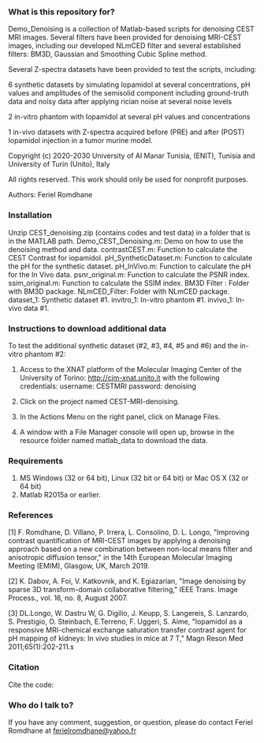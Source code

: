 ### What is this repository for? ###

  Demo_Denoising is a collection of Matlab-based scripts for denoising CEST MRI images. 
  Several filters have been provided for denoising MRI-CEST images, including our developed NLmCED filter and several established filters: BM3D, Gaussian and Smoothing Cubic Spline method.
  
  Several Z-spectra datasets have been provided to test the scripts, including:
  
  6 synthetic datasets by simulating Iopamidol at several concentrations, pH values and amplitudes of the semisolid component including ground-truth data and noisy data after    applying rician noise at several noise levels 
  
  2 in-vitro phantom with Iopamidol at several pH values and concentrations
  
  1 in-vivo datasets with Z-spectra acquired before (PRE) and after (POST) Iopamidol injection in a tumor murine model. 

Copyright (c) 2020-2030   University of Al Manar Tunisia, (ENIT), Tunisia and University of Turin (Unito), Italy

All rights reserved.
This work should only be used for nonprofit purposes.

Authors: Feriel Romdhane

### Installation ###
Unzip CEST_denoising.zip (contains codes and test data) in a folder that is in the MATLAB path.
Demo_CEST_Denoising.m: Demo on how to use the denoising method and data.
contrastCEST.m:        Function to calculate the CEST Contrast for iopamidol.
pH_SyntheticDataset.m: Function to calculate the pH for the synthetic dataset.
pH_InVivo.m:           Function to calculate the pH for the In Vivo data.
psnr_original.m:       Function to calculate the PSNR index.
ssim_original.m:       Function to calculate the SSIM index.
BM3D Filter :          Folder with BM3D package.
NLmCED_Filter:         Folder with NLmCED package.
dataset_1:             Synthetic dataset #1.
invitro_1:             In-vitro phantom #1.
invivo_1:              In-vivo data #1.


### Instructions to download additional data  ###
To test the additional synthetic dataset (#2, #3, #4, #5 and #6) and the in-vitro phantom #2:

1) Access to the XNAT platform of the Molecular Imaging Center of the University of Torino: http://cim-xnat.unito.it with the following credentials:
username: CESTMRI
password: denoising

2) Click on the project named CEST-MRI-denoising.

3) In the Actions Menu on the right panel, click on Manage Files.

4) A window with a File Manager console will open up, browse in the resource folder named matlab_data to download the data. 



###  Requirements ###

1) MS Windows (32 or 64 bit), Linux (32 bit or 64 bit)
   or Mac OS X (32 or 64 bit)
2) Matlab R2015a or earlier.

###  References ###

[1] F. Romdhane, D. Villano, P. Irrera, L. Consolino, D. L. Longo,
"Improving contrast quantification of MRI-CEST images by applying a denoising approach 
based on a new combination between non-local means filter and anisotropic diffusion tensor,"
in the 14th European Molecular Imaging Meeting (EMIM), Glasgow, UK, March 2019.

[2] K. Dabov, A. Foi, V. Katkovnik, and K. Egiazarian, "Image 
denoising by sparse 3D transform-domain collaborative filtering," 
IEEE Trans. Image Process., vol. 16, no. 8, August 2007.

[3] DL.Longo, W. Dastru W, G. Digilio, J. Keupp, S. Langereis, 
S. Lanzardo, S. Prestigio, O. Steinbach, E.Terreno, F. Uggeri, S. Aime, 
"Iopamidol as a responsive MRI-chemical exchange saturation transfer 
contrast agent for pH mapping of kidneys: In vivo studies in mice
at 7 T," Magn Reson Med 2011;65(1):202-211.s

### Citation ###
Cite the code: 


### Who do I talk to? ###
If you have any comment, suggestion, or question, please do contact Feriel Romdhane at  ferielromdhane@yahoo.fr

